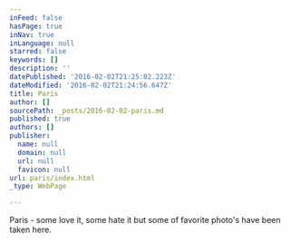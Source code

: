 ```yaml
---
inFeed: false
hasPage: true
inNav: true
inLanguage: null
starred: false
keywords: []
description: ''
datePublished: '2016-02-02T21:25:02.223Z'
dateModified: '2016-02-02T21:24:56.647Z'
title: Paris
author: []
sourcePath: _posts/2016-02-02-paris.md
published: true
authors: []
publisher:
  name: null
  domain: null
  url: null
  favicon: null
url: paris/index.html
_type: WebPage

---
```

Paris - some love it, some hate it but some of favorite photo's have been taken here.